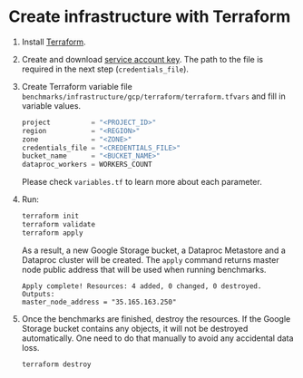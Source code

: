 # Create infrastructure with Terraform

1. Install [Terraform](https://learn.hashicorp.com/tutorials/terraform/install-cli?in=terraform/gcp-get-started).

2. Create and download [service account key](https://cloud.google.com/iam/docs/creating-managing-service-account-keys#iam-service-account-keys-create-console).
   The path to the file is required in the next step (`credentials_file`).

3. Create Terraform variable file `benchmarks/infrastructure/gcp/terraform/terraform.tfvars` and fill in variable values.
    ```tf
    project          = "<PROJECT_ID>"
    region           = "<REGION>"
    zone             = "<ZONE>"
    credentials_file = "<CREDENTIALS_FILE>"
    bucket_name      = "<BUCKET_NAME>"
    dataproc_workers = WORKERS_COUNT
    ```
   Please check `variables.tf` to learn more about each parameter.

4. Run:
    ```bash
    terraform init
    terraform validate
    terraform apply
    ```
   As a result, a new Google Storage bucket, a Dataproc Metastore and a Dataproc cluster will be created.
   The `apply` command returns master node public address that will be used when running benchmarks.
   ```
   Apply complete! Resources: 4 added, 0 changed, 0 destroyed.
   Outputs:
   master_node_address = "35.165.163.250"
   ```

5. Once the benchmarks are finished, destroy the resources. If the Google Storage bucket contains any objects, it will
   not be destroyed automatically. One need to do that manually to avoid any accidental data loss.
    ```bash
    terraform destroy
    ```
